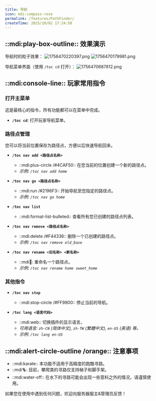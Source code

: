 ```yaml
---
title: 导航
icon: mdi:compass-rose
permalink: /features/PathFinder/
createTime: 2025/10/02 17:24:58
---
```


## ::mdi:play-box-outline:: 效果演示

导航时的粒子效果：
![1756470220397.png](https://free.picui.cn/free/2025/08/29/68b19dcf4573e.png)
![1756470179981.png](https://free.picui.cn/free/2025/08/29/68b19dd0beeb5.png)

导航菜单界面（使用 `/toc cd` 打开）：
![1756470687812.png](https://free.picui.cn/free/2025/08/29/68b19ddba00d2.png)

## ::mdi:console-line:: 玩家常用指令

### 打开主菜单
这是最核心的指令，所有功能都可以在菜单中完成。
- **`/toc cd`**: 打开玩家导航菜单。

### 路径点管理
您可以将当前位置保存为路径点，方便以后快速导航回来。

- **`/toc nav add <路径点名称>`**
  - ::mdi:plus-circle /#4CAF50:: 在您当前的位置创建一个新的路径点。
  - *示例: `/toc nav add home`*

- **`/toc nav go <路径点名称>`**
  - ::mdi:run /#2196F3:: 开始导航至您指定的路径点。
  - *示例: `/toc nav go home`*

- **`/toc nav list`**
  - ::mdi:format-list-bulleted:: 查看所有您已创建的路径点列表。

- **`/toc nav remove <路径点名称>`**
  - ::mdi:delete /#F44336:: 删除一个已创建的路径点。
  - *示例: `/toc nav remove old_base`*

- **`/toc nav rename <旧名称> <新名称>`**
  - ::mdi:pencil:: 重命名一个路径点。
  - *示例: `/toc nav rename home sweet_home`*

### 其他指令

- **`/toc nav stop`**
  - ::mdi:stop-circle /#FF9800:: 停止当前的导航。

- **`/toc lang <语言代码>`**
  - ::mdi:web:: 切换插件的显示语言。
  - *可用语言: `zh-CN` (简体中文), `zh-TW` (繁體中文), `en-US` (英语) 等。*
  - *示例: `/toc lang en-US`*

## ::mdi:alert-circle-outline /orange:: 注意事项

- ::mdi:karate:: 本功能不适用于高精度的跑酷寻路。
- ::mdi:ladder:: 目前，攀爬类的寻路仅支持梯子和脚手架。
- ::mdi:water-off:: 在水下的寻路可能会出现一些意料之外的情况，请谨慎使用。

如果您在使用中遇到任何问题，欢迎向服务器服主&管理员反馈！
